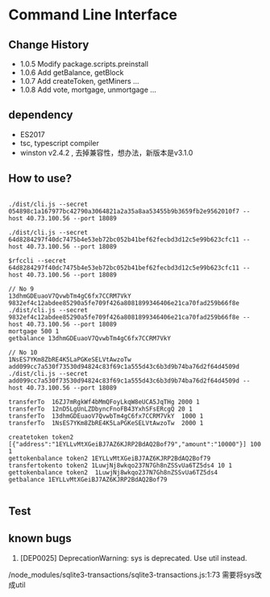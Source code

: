 # Command Line Interface

## Change History
- 1.0.5 Modify package.scripts.preinstall
- 1.0.6 Add getBalance, getBlock
- 1.0.7 Add createToken, getMiners ...
- 1.0.8 Add vote, mortgage, unmortgage ...

## dependency
- ES2017
- tsc, typescript compiler
- winston v2.4.2 , 去掉兼容性，想办法，新版本是v3.1.0

## How to use?

```

./dist/cli.js --secret 054898c1a167977bc42790a3064821a2a35a8aa53455b9b3659fb2e9562010f7 --host 40.73.100.56 --port 18089

./dist/cli.js --secret 64d8284297f40dc7475b4e53eb72bc052b41bef62fecbd3d12c5e99b623cfc11 --host 40.73.100.56 --port 18089

$rfccli --secret 64d8284297f40dc7475b4e53eb72bc052b41bef62fecbd3d12c5e99b623cfc11 --host 40.73.100.56 --port 18089

// No 9
13dhmGDEuaoV7QvwbTm4gC6fx7CCRM7VkY
9832ef4c12abdee85290a5fe709f426a8081899346406e21ca70fad259b66f8e
./dist/cli.js --secret 9832ef4c12abdee85290a5fe709f426a8081899346406e21ca70fad259b66f8e --host 40.73.100.56 --port 18089
mortgage 500 1
getbalance 13dhmGDEuaoV7QvwbTm4gC6fx7CCRM7VkY

// No 10
1NsES7YKm8ZbRE4K5LaPGKeSELVtAwzoTw
add099cc7a530f73530d94824c83f69c1a555d43c6b3d9b74ba76d2f64d4509d
./dist/cli.js --secret add099cc7a530f73530d94824c83f69c1a555d43c6b3d9b74ba76d2f64d4509d --host 40.73.100.56 --port 18089

transferTo  16ZJ7mRgkWf4bMmQFoyLkqW8eUCA5JqTHg 2000 1       
transferTo  12nD5LgUnLZDbyncFnoFB43YxhSFsERcgQ 20 1      
transferTo  13dhmGDEuaoV7QvwbTm4gC6fx7CCRM7VkY  1000 1
transferTo  1NsES7YKm8ZbRE4K5LaPGKeSELVtAwzoTw  2000 1 

createtoken token2 [{"address":"1EYLLvMtXGeiBJ7AZ6KJRP2BdAQ2Bof79","amount":"10000"}] 100 1
gettokenbalance token2 1EYLLvMtXGeiBJ7AZ6KJRP2BdAQ2Bof79
transfertokento token2 1LuwjNj8wkqo237N7Gh8nZSSvUa6TZ5ds4 10 1
gettokenbalance token2  1LuwjNj8wkqo237N7Gh8nZSSvUa6TZ5ds4
getbalance 1EYLLvMtXGeiBJ7AZ6KJRP2BdAQ2Bof79


```

## Test

## known bugs

1. [DEP0025] DeprecationWarning: sys is deprecated. Use util instead.

/node_modules/sqlite3-transactions/sqlite3-transactions.js:1:73 需要将sys改成util



